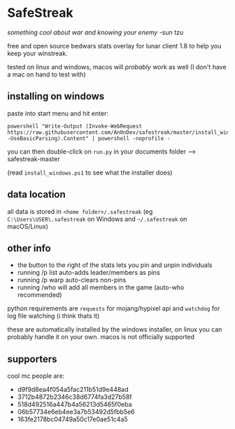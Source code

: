 # SafeStreak

*something cool about war and knowing your enemy* -sun tzu

free and open source bedwars stats overlay for lunar client 1.8 to help you keep your winstreak.

tested on linux and windows, macos will *probably* work as well (I don't have a mac on hand to test with)

## installing on windows
paste into start menu and hit enter:

```
powershell "Write-Output (Invoke-WebRequest https://raw.githubusercontent.com/An0nDev/safestreak/master/install_windows.ps1 -UseBasicParsing).Content" | powershell -noprofile -
```

you can then double-click on `run.py` in your documents folder --> safestreak-master

(read `install_windows.ps1` to see what the installer does)

## data location
all data is stored in `<home folder>/.safestreak` (eg `C:\Users\USER\.safestreak` on Windows and `~/.safestreak` on macOS/Linux)

## other info
- the button to the right of the stats lets you pin and unpin individuals
- running /p list auto-adds leader/members as pins
- running /p warp auto-clears non-pins
- running /who will add all members in the game (auto-who recommended)

python requirements are `requests` for mojang/hypixel api and `watchdog` for log file watching (i think thats it)

these are automatically installed by the windows installer, on linux you can probably handle it on your own. macos is not officially supported

## supporters
cool mc people are:
- d9f9d8ea4f054a5fac211b51d9e448ad 
- 3712b4872b2346c38d6774fa3d27b58f
- 518d492516a447b4a56213d5465f0eba
- 06b57734e6eb4ee3a7b53492d5fbb5e6
- 163fe2178bc04749a50c17e0ae51c4a5